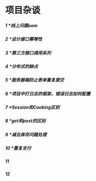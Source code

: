 # 项目杂谈

##### 1 *线上问题oom

##### 2 *设计接口幂等性 

##### 3 *第三方接口调用系列

##### 4 *分布式的缺点

##### 5 *服务器端防止表单重复提交

##### 6 *项目中打日志的框架，错误日志如何配置

##### 7 *Session和Cooking区别

##### 8 *get和post的区别

##### 9 *减去库存问题处理

##### 10 *重复支付

##### 11

##### 12

